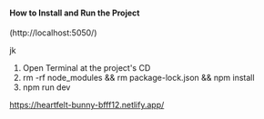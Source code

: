 #### How to Install and Run the Project ####
(http://localhost:5050/)

jk

1. Open Terminal at the project's CD<br />
2. rm -rf node_modules && rm package-lock.json && npm install<br />
3. npm run dev<br />

https://heartfelt-bunny-bfff12.netlify.app/